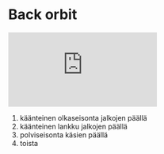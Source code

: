 # Back orbit

<iframe src="https://www.youtube.com/embed/KH12OiZhrUc?start=0&end=666" frameborder="0" allowfullscreen></iframe>

1. käänteinen olkaseisonta jalkojen päällä
2. käänteinen lankku jalkojen päällä
3. polviseisonta käsien päällä
4. toista
